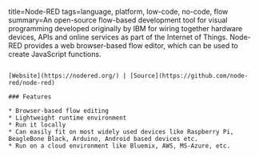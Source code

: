 title=Node-RED
tags=language, platform, low-code, no-code, flow
summary=An open-source flow-based development tool for visual programming developed originally by IBM for wiring together hardware devices, APIs and online services as part of the Internet of Things. Node-RED provides a web browser-based flow editor, which can be used to create JavaScript functions.
~~~~~~

[Website](https://nodered.org/) | [Source](https://github.com/node-red/node-red)

### Features

* Browser-based flow editing
* Lightweight runtime environment
* Run it locally
* Can easily fit on most widely used devices like Raspberry Pi, BeagleBone Black, Arduino, Android based devices etc.
* Run on a cloud environment like Bluemix, AWS, MS-Azure, etc.

